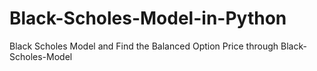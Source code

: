 # Black-Scholes-Model-in-Python
Black Scholes Model and Find the Balanced Option Price through Black-Scholes-Model
